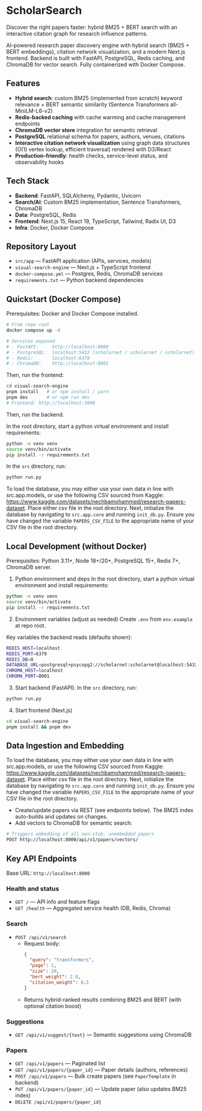 # ScholarSearch

Discover the right papers faster: hybrid BM25 + BERT search with an interactive citation graph for research influence patterns.

AI-powered research paper discovery engine with hybrid search (BM25 + BERT embeddings), citation network visualization, and a modern Next.js frontend. Backend is built with FastAPI, PostgreSQL, Redis caching, and ChromaDB for vector search. Fully containerized with Docker Compose.

## Features
- **Hybrid search**: custom BM25 (implemented from scratch) keyword relevance + BERT semantic similarity (Sentence Transformers all-MiniLM-L6-v2)
- **Redis-backed caching** with cache warming and cache management endpoints
- **ChromaDB vector store** integration for semantic retrieval
- **PostgreSQL** relational schema for papers, authors, venues, citations
- **Interactive citation network visualization** using graph data structures (O(1) vertex lookup, efficient traversal) rendered with D3/React
- **Production-friendly**: health checks, service-level status, and observability hooks

## Tech Stack
- **Backend**: FastAPI, SQLAlchemy, Pydantic, Uvicorn
- **Search/AI**: Custom BM25 implementation, Sentence Transformers, ChromaDB
- **Data**: PostgreSQL, Redis
- **Frontend**: Next.js 15, React 19, TypeScript, Tailwind, Radix UI, D3
- **Infra**: Docker, Docker Compose

## Repository Layout
- `src/app` — FastAPI application (APIs, services, models)
- `visual-search-engine` — Next.js + TypeScript frontend
- `docker-compose.yml` — Postgres, Redis, ChromaDB services
- `requirements.txt` — Python backend dependencies

## Quickstart (Docker Compose)
Prerequisites: Docker and Docker Compose installed.

```bash
# From repo root
docker compose up -d

# Services exposed
# - FastAPI:     http://localhost:8000
# - PostgreSQL:  localhost:5432 (scholarnet / scholarnet / scholarnet)
# - Redis:       localhost:6379
# - ChromaDB:    http://localhost:8001
```

Then, run the frontend:
```bash
cd visual-search-engine
pnpm install   # or npm install / yarn
pnpm dev       # or npm run dev
# Frontend: http://localhost:3000
```

Then, run the backend. 

In the root directory, start a python virtual environment and install requirements:
```bash
python -m venv venv
source venv/bin/activate
pip install -r requirements.txt
```

In the `src` directory, run:
```bash
python run.py
```

To load the database, you may either use your own data in line with src.app.models, or use the following CSV sourced from Kaggle: https://www.kaggle.com/datasets/nechbamohammed/research-papers-dataset. Place either csv file in the root directory.
Next, initialize the database by navigating to `src.app.core` and running `init_db.py`. Ensure you have changed the variable `PAPERS_CSV_FILE` to the appropriate name of your CSV file in the root directory. 


## Local Development (without Docker)
Prerequisites: Python 3.11+, Node 18+/20+, PostgreSQL 15+, Redis 7+, ChromaDB server.

1) Python environment and deps
In the root directory, start a python virtual environment and install requirements:
```bash
python -m venv venv
source venv/bin/activate
pip install -r requirements.txt
```

2) Environment variables (adjust as needed)
Create `.env` from `env.example` at repo root.

Key variables the backend reads (defaults shown):
```bash
REDIS_HOST=localhost
REDIS_PORT=6379
REDIS_DB=0
DATABASE_URL=postgresql+psycopg2://scholarnet:scholarnet@localhost:5432/scholarnet
CHROMA_HOST=localhost
CHROMA_PORT=8001
```

3) Start backend (FastAPI).
In the `src` directory, run:
```bash
python run.py
```

4) Start frontend (Next.js)
```bash
cd visual-search-engine
pnpm install && pnpm dev
```

## Data Ingestion and Embedding
To load the database, you may either use your own data in line with src.app.models, or use the following CSV sourced from Kaggle: https://www.kaggle.com/datasets/nechbamohammed/research-papers-dataset. Place either csv file in the root directory.
Next, initialize the database by navigating to `src.app.core` and running `init_db.py`. Ensure you have changed the variable `PAPERS_CSV_FILE` to the appropriate name of your CSV file in the root directory. 

- Create/update papers via REST (see endpoints below). The BM25 index auto-builds and updates on changes.
- Add vectors to ChromaDB for semantic search:
```bash
# Triggers embedding of all non-stub, unembedded papers
POST http://localhost:8000/api/v1/papers/vectors/
```

## Key API Endpoints
Base URL: `http://localhost:8000`

### Health and status
- `GET /` — API info and feature flags
- `GET /health` — Aggregated service health (DB, Redis, Chroma)

### Search
- `POST /api/v1/search`
  - Request body:
    ```json
    {
      "query": "transformers",
      "page": 1,
      "size": 20,
      "bert_weight": 2.0,
      "citation_weight": 0.5
    }
    ```
  - Returns hybrid-ranked results combining BM25 and BERT (with optional citation boost)

### Suggestions
- `GET /api/v1/suggest/{text}` — Semantic suggestions using ChromaDB

### Papers
- `GET /api/v1/papers` — Paginated list
- `GET /api/v1/papers/{paper_id}` — Paper details (authors, references)
- `POST /api/v1/papers` — Bulk create papers (see `PaperTemplate` in backend)
- `PUT /api/v1/papers/{paper_id}` — Update paper (also updates BM25 index)
- `DELETE /api/v1/papers/{paper_id}`
